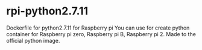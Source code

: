 # rpi-python2.7.11
Dockerfile for python2.7.11 for Raspberry pi
 You can use for create python container for Raspberry pi zero, Raspberry pi B, Raspberry pi 2.
 Made to the official python image.

